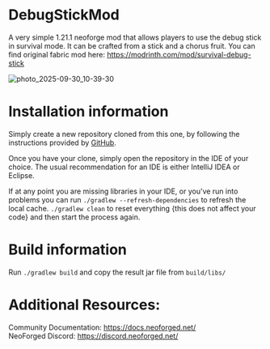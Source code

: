 DebugStickMod
=======
A very simple 1.21.1 neoforge mod that allows players to use the debug stick in survival mode. It can be crafted from a stick and a chorus fruit. You can find original fabric mod here: https://modrinth.com/mod/survival-debug-stick

![photo_2025-09-30_10-39-30](https://github.com/user-attachments/assets/ee368ca5-f1e7-49cd-988f-2d625c420b9d)

Installation information
=======

Simply create a new repository cloned from this one, by following the
instructions provided by [GitHub](https://docs.github.com/en/repositories/creating-and-managing-repositories/creating-a-repository-from-a-template).

Once you have your clone, simply open the repository in the IDE of your choice. The usual recommendation for an IDE is either IntelliJ IDEA or Eclipse.

If at any point you are missing libraries in your IDE, or you've run into problems you can
run `./gradlew --refresh-dependencies` to refresh the local cache. `./gradlew clean` to reset everything 
{this does not affect your code} and then start the process again.

Build information
=======
Run `./gradlew build` and copy the result jar file from `build/libs/`

Additional Resources: 
==========
Community Documentation: https://docs.neoforged.net/  
NeoForged Discord: https://discord.neoforged.net/
